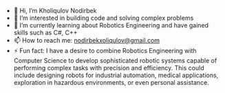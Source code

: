 - 👋 Hi, I’m Kholiqulov Nodirbek
- 👀 I’m interested in building code and solving complex problems
- 🌱 I’m currently learning about Robotics Engineering and have gained skills such as C#, C++
- 📫 How to reach me: nodirbekxoliqulov@gmail.com
- ⚡ Fun fact: I have a desire to combine Robotics Engineering with Computer Science to develop sophisticated robotic systems capable of performing complex tasks with precision and efficiency. This could include designing robots for industrial automation, medical applications, exploration in hazardous environments, or even personal assistance.

<!---
kholiqulov/kholiqulov is a ✨ special ✨ repository because its `README.md` (this file) appears on your GitHub profile.
You can click the Preview link to take a look at your changes.
--->
